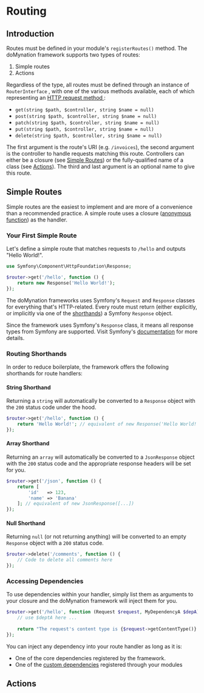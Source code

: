 # Routing

## Introduction

Routes must be defined in your module's `registerRoutes()` method. The doMynation framework supports two types of routes:

1. Simple routes
2. Actions

Regardless of the type, all routes must be defined through an instance of `RouterInterface` , with one of the various methods available, each of which representing an [HTTP request method ](https://developer.mozilla.org/en-US/docs/Web/HTTP/Methods):

* `get(string $path, $controller, string $name = null)`
* `post(string $path, $controller, string $name = null)`
* `patch(string $path, $controller, string $name = null)`
* `put(string $path, $controller, string $name = null)`
* `delete(string $path, $controller, string $name = null)`

The first argument is the route's URI \(e.g. `/invoices`\), the second argument is the controller to handle requests matching this route. Controllers can either be a closure \(see [Simple Routes](routing-1.md#simple-routes)\) or the fully-qualified name of a class \(see [Actions](routing-1.md#actions)\). The third and last argument is an optional name to give this route.

## Simple Routes

Simple routes are the easiest to implement and are more of a convenience than a recommended practice. A simple route uses a closure \([anonymous function](https://www.php.net/manual/en/functions.anonymous.php)\) as the handler. 

### Your First Simple Route

Let's define a simple route that matches requests to `/hello` and outputs "Hello World!".

```php
use Symfony\Component\HttpFoundation\Response;

$router->get('/hello', function () {
    return new Response('Hello World!');
});
```

The doMynation frameworks uses Symfony's `Request` and `Response` classes for everything that's HTTP-related. Every route must return \(either explicitly, or implicitly via one of the [shorthands](routing-1.md#routing-shorthands)\) a Symfony `Response` object. 

Since the framework uses Symfony's `Response` class, it means all response types from Symfony are supported. Visit Symfony's [documentation](https://symfony.com/doc/current/components/http_foundation.html#response) for more details. 

### Routing Shorthands

In order to reduce boilerplate, the framework offers the following shorthands for route handlers:

#### String Shorthand

Returning a `string` will automatically be converted to a `Response` object with the `200` status code under the hood.

```php
$router->get('/hello', function () {
    return 'Hello World!'; // equivalent of new Response('Hello World!')
});
```

#### Array Shorthand

Returning an `array` will automatically be converted to a `JsonResponse` object with the `200` status code and the appropriate response headers will be set for you.

```php
$router->get('/json', function () {
    return [
        'id'   => 123,
        'name' => 'Banana'
    ]; // equivalent of new JsonResponse([...])
});
```

#### Null Shorthand

Returning `null` \(or not returning anything\) will be converted to an empty `Response` object with a `200` status code.

```php
$router->delete('/comments', function () {
    // Code to delete all comments here
});
```

### Accessing Dependencies

To use dependencies within your handler, simply list them as arguments to your closure and the doMynation framework will inject them for you.

```php
$router->get('/hello', function (Request $request, MyDependencyA $depA) {
    // use $deptA here ...
            
    return "The request's content type is {$request->getContentType()}.";
});
```

You can inject any dependency into your route handler as long as it is:

* One of the core dependencies registered by the framework.
* One of the [custom dependencies](routing.md#registering-dependencies) registered through your modules



## Actions

## 

